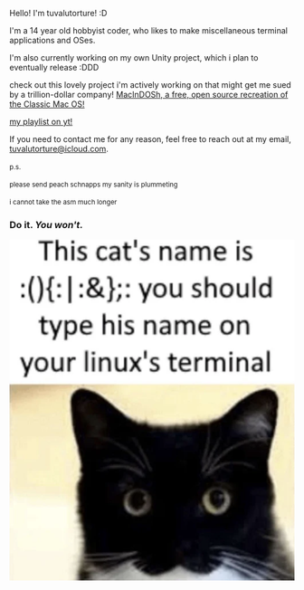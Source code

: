 Hello! I'm tuvalutorture! :D

I'm a 14 year old hobbyist coder, who likes to make miscellaneous terminal applications and OSes. 

I'm also currently working on my own Unity project, which i plan to eventually release :DDD

check out this lovely project i'm actively working on that might get me sued by a trillion-dollar company! [MacInDOSh, a free, open source recreation of the Classic Mac OS!](https://github.com/turrnutorg/MacInDOSh)

[my playlist on yt!](https://www.youtube.com/playlist?list=PLmJ5F-0P_7Fos94aCj0AHz82Fozx6nWkU)

If you need to contact me for any reason, feel free to reach out at my email, tuvalutorture@icloud.com.

<small>p.s.</small>

<small>please send peach schnapps my sanity is plummeting </small>

<small>i cannot take the asm much longer</small>

### Do it. ***You won't.***
![KITTY.](FORKBOMB_CAT.png)
